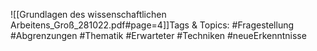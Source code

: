 
![[Grundlagen des wissenschaftlichen Arbeitens_Groß_281022.pdf#page=4]]Tags & Topics:
   #Fragestellung
   #Abgrenzungen
   #Thematik
   #Erwarteter
   #Techniken
   #neueErkenntnisse